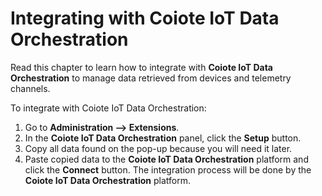 # Integrating with Coiote IoT Data Orchestration

Read this chapter to learn how to integrate with **Coiote IoT Data Orchestration** to manage data retrieved from devices and telemetry channels.

To integrate with Coiote IoT Data Orchestration:

1. Go to **Administration —> Extensions**.
2. In the **Coiote IoT Data Orchestration** panel, click the **Setup** button.
3. Copy all data found on the pop-up because you will need it later.
4. Paste copied data to the **Coiote IoT Data Orchestration** platform and click the **Connect** button. The integration process will be done by the **Coiote IoT Data Orchestration** platform.
